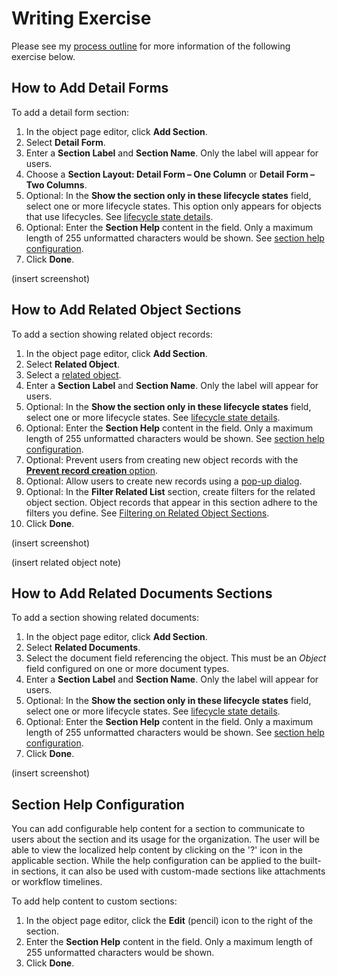 # Writing Exercise

Please see my [process outline](veevaProcess.md) for more information of the following exercise below.

## How to Add Detail Forms
To add a detail form section:

1. In the object page editor, click **Add Section**.
2. Select **Detail Form**.
3. Enter a **Section Label** and **Section Name**. Only the label will appear for users.
4. Choose a **Section Layout: Detail Form – One Column** or **Detail Form – Two Columns**.
5. Optional: In the **Show the section only in these lifecycle states** field, select one or more lifecycle states. This option only appears for objects that use lifecycles. See [lifecycle state details](#state-details).
6. Optional: Enter the **Section Help** content in the field. Only a maximum length of 255 unformatted characters would be shown. See [section help configuration](#section-help-configuration).
7. Click **Done**.

(insert screenshot)

## How to Add Related Object Sections

To add a section showing related object records:

1. In the object page editor, click **Add Section**.
2. Select **Related Object**.
3. Select a [related object](#related-objects). 
4. Enter a **Section Label** and **Section Name**. Only the label will appear for users.
5. Optional: In the **Show the section only in these lifecycle states** field, select one or more lifecycle states. See [lifecycle state details](#state-details).
6. Optional: Enter the **Section Help** content in the field. Only a maximum length of 255 unformatted characters would be shown. See [section help configuration](#section-help-configuration).
7. Optional: Prevent users from creating new object records with the [**Prevent record creation** option](#prevent-creation).
8. Optional: Allow users to create new records using a [pop-up dialog](#pop-up-dialog).
9. Optional: In the **Filter Related List** section, create filters for the related object section. Object records that appear in this section adhere to the filters you define. See [Filtering on Related Object Sections](#filter-sections).
10. Click **Done**.

(insert screenshot)

(insert related object note)

## How to Add Related Documents Sections

To add a section showing related documents: 

1. In the object page editor, click **Add Section**.
2. Select **Related Documents**.
3. Select the document field referencing the object. This must be an *Object* field configured on one or more document types.
4. Enter a **Section Label** and **Section Name**. Only the label will appear for users.
5. Optional: In the **Show the section only in these lifecycle states** field, select one or more lifecycle states. See [lifecycle state details](#state-details).
6. Optional: Enter the **Section Help** content in the field. Only a maximum length of 255 unformatted characters would be shown. See [section help configuration](#section-help-configuration).
7. Click **Done**.

(insert screenshot)

## Section Help Configuration
You can add configurable help content for a section to communicate to users about the section and its usage for the organization. The user will be able to view the localized help content by clicking on the '?' icon in the applicable section. While the help configuration can be applied to the built-in sections, it can also be used with custom-made sections like attachments or workflow timelines.

To add help content to custom sections:

1. In the object page editor, click the **Edit** (pencil) icon to the right of the section.
2. Enter the **Section Help** content in the field. Only a maximum length of 255 unformatted characters would be shown.
3. Click **Done**.
